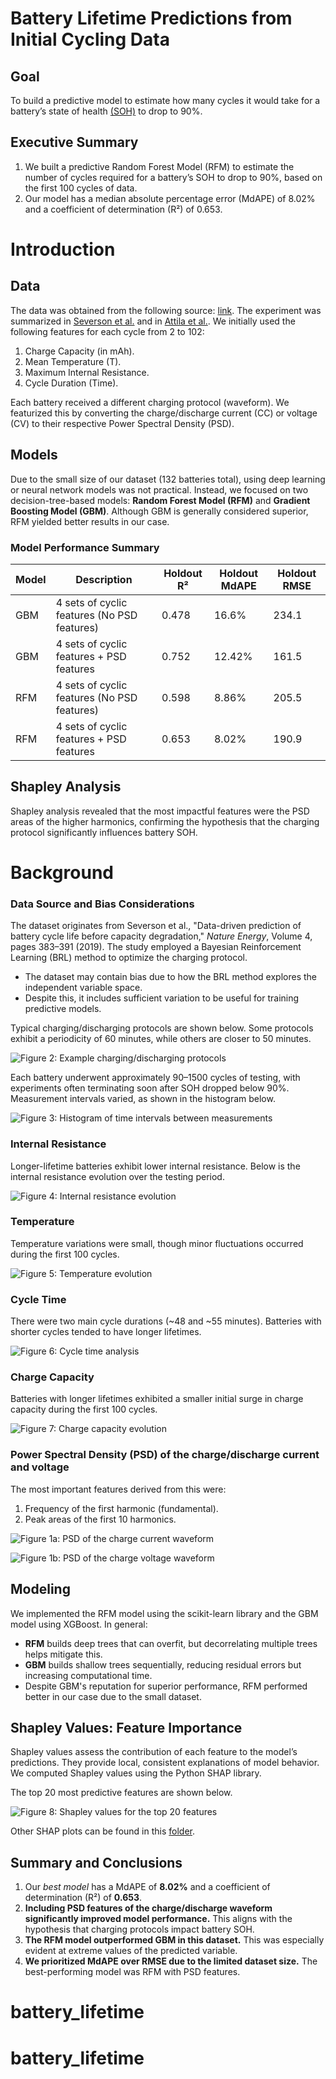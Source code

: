# Battery Lifetime Predictions from Initial Cycling Data

## Goal
To build a predictive model to estimate how many cycles it would take for a battery’s state of health [(SOH)](https://en.wikipedia.org/wiki/State_of_health) to drop to 90%.

## Executive Summary
1. We built a predictive Random Forest Model (RFM) to estimate the number of cycles required for a battery’s SOH to drop to 90%, based on the first 100 cycles of data.
2. Our model has a median absolute percentage error (MdAPE) of 8.02% and a coefficient of determination (R²) of 0.653.

# Introduction

## Data
The data was obtained from the following source: 
[link](https://data.matr.io/1/projects/5c48dd2bc625d700019f3204).  The experiment was summarized in [Severson et al.](https://www.nature.com/articles/s41560-019-0356-8) and in [Attila et al.](https://www.nature.com/articles/s41586-020-1994-5).   We initially used the following features for each cycle from 2 to 102:

1. Charge Capacity (in mAh).
2. Mean Temperature (T).
3. Maximum Internal Resistance.
4. Cycle Duration (Time).

Each battery received a different charging protocol (waveform). We featurized this by converting the charge/discharge current (CC) or voltage (CV) to their respective Power Spectral Density (PSD). 

## Models
Due to the small size of our dataset (132 batteries total), using deep learning or neural network models was not practical. Instead, we focused on two decision-tree-based models: **Random Forest Model (RFM)** and **Gradient Boosting Model (GBM)**. Although GBM is generally considered superior, RFM yielded better results in our case.

### Model Performance Summary
| Model | Description | Holdout R² | Holdout MdAPE | Holdout RMSE |
| --- | --- | --- | --- | --- |
| GBM | 4 sets of cyclic features (No PSD features) | 0.478 | 16.6% | 234.1 |
| GBM | 4 sets of cyclic features + PSD features | 0.752 | 12.42% | 161.5 |
| RFM | 4 sets of cyclic features (No PSD features) | 0.598 | 8.86% | 205.5 |
| RFM | 4 sets of cyclic features + PSD features | 0.653 | 8.02% | 190.9 |

## Shapley Analysis
Shapley analysis revealed that the most impactful features were the PSD areas of the higher harmonics, confirming the hypothesis that the charging protocol significantly influences battery SOH.

# Background

### Data Source and Bias Considerations
The dataset originates from Severson et al., "Data-driven prediction of battery cycle life before capacity degradation," *Nature Energy*, Volume 4, pages 383–391 (2019). The study employed a Bayesian Reinforcement Learning (BRL) method to optimize the charging protocol.

- The dataset may contain bias due to how the BRL method explores the independent variable space.
- Despite this, it includes sufficient variation to be useful for training predictive models.

Typical charging/discharging protocols are shown below. Some protocols exhibit a periodicity of 60 minutes, while others are closer to 50 minutes.

![Figure 2: Example charging/discharging protocols](./figures/four_ex_charge_protocol.png)

Each battery underwent approximately 90–1500 cycles of testing, with experiments often terminating soon after SOH dropped below 90%. Measurement intervals varied, as shown in the histogram below.

![Figure 3: Histogram of time intervals between measurements](./figures/time_intervals.png)

### Internal Resistance
Longer-lifetime batteries exhibit lower internal resistance. Below is the internal resistance evolution over the testing period.

![Figure 4: Internal resistance evolution](./figures/internal_resistance.png)

### Temperature
Temperature variations were small, though minor fluctuations occurred during the first 100 cycles.

![Figure 5: Temperature evolution](./figures/temperature.png)

### Cycle Time
There were two main cycle durations (~48 and ~55 minutes). Batteries with shorter cycles tended to have longer lifetimes.

![Figure 6: Cycle time analysis](./figures/cycle_time.png)

### Charge Capacity
Batteries with longer lifetimes exhibited a smaller initial surge in charge capacity during the first 100 cycles.

![Figure 7: Charge capacity evolution](./figures/charge_capacity.png)

### Power Spectral Density (PSD) of the charge/discharge current and voltage
The most important features derived from this were:
1. Frequency of the first harmonic (fundamental).
2. Peak areas of the first 10 harmonics.

![Figure 1a: PSD of the charge current waveform](./figures/PSD_CC.png)

![Figure 1b: PSD of the charge voltage waveform](./figures/PSD_CV.png)

## Modeling
We implemented the RFM model using the scikit-learn library and the GBM model using XGBoost. In general:

- **RFM** builds deep trees that can overfit, but decorrelating multiple trees helps mitigate this.
- **GBM** builds shallow trees sequentially, reducing residual errors but increasing computational time.
- Despite GBM's reputation for superior performance, RFM performed better in our case due to the small dataset.

## Shapley Values: Feature Importance
Shapley values assess the contribution of each feature to the model’s predictions. They provide local, consistent explanations of model behavior. We computed Shapley values using the Python SHAP library.

The top 20 most predictive features are shown below.

![Figure 8: Shapley values for the top 20 features](./figures/shapley_analysis/shapley_top20.png)

Other SHAP plots can be found in this [folder](./figures/shapley_analysis/).

## Summary and Conclusions
1. Our *best model* has a MdAPE of **8.02%** and a coefficient of determination (R²) of **0.653**.
2. **Including PSD features of the charge/discharge waveform significantly improved model performance.** This aligns with the hypothesis that charging protocols impact battery SOH.
3. **The RFM model outperformed GBM in this dataset.** This was especially evident at extreme values of the predicted variable.
4. **We prioritized MdAPE over RMSE due to the limited dataset size.** The best-performing model was RFM with PSD features.

# battery_lifetime
# battery_lifetime
